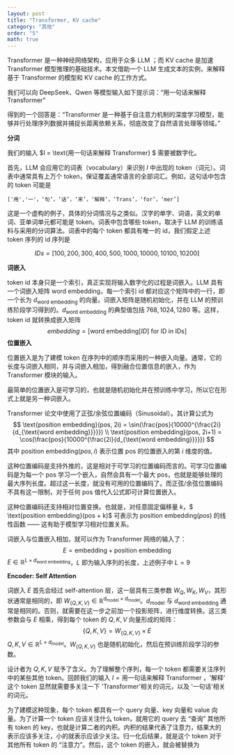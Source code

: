 ```yaml
---
layout: post
title: "Transformer, KV cache"
category: "其他"
order: "5"
math: true
---
```



Transformer 是一种神经网络架构，应用于众多 LLM ；而 KV cache 是加速 Transformer 模型推理的基础技术。本文借助一个 LLM 生成文本的实例，来解释基于 Transformer 的模型和 KV cache 的工作方式。

我们可以向 DeepSeek、Qwen 等模型输入如下提示词：“用一句话来解释 Transformer”

得到的一个回答是：“Transformer 是一种基于自注意力机制的深度学习模型，能够并行处理序列数据并捕捉长距离依赖关系，彻底改变了自然语言处理等领域。”

**分词**

我们的输入 $I = \text{用一句话来解释 Transformer} $ 需要被数字化。

首先，LLM 会应用它的词表（vocabulary）来识别 $I$ 中出现的 token（词元）。词表中通常具有上万个 token，保证覆盖通常语言的全部词汇。例如，这句话中包含的 token 可能是 

```
['用','一'，‘句’，‘话’，‘来’，‘解释’，‘Trans’，‘for’，‘mer’]
```

这是一个虚构的例子，具体的分词情况与之类似。汉字的单字、词语，英文的单词、亚单词单元都可能是 token。词表中包含哪些 token，取决于 LLM 的训练语料与采用的分词算法。词表中的每个 token 都具有唯一的 id，我们假定上述 token 序列的 id 序列是

$$
IDs = [100, 200, 300, 400, 500, 1000, 10000, 10100, 10200]
$$

**词嵌入**

token id 本身只是一个索引，真正实现将输入数字化的过程是词嵌入。LLM 具有一个词嵌入矩阵 $\text{word embedding}$，每一个索引 id 都对应这个矩阵中的一行，即一个长为 $d_{\text{word embedding}}$ 的向量。词嵌入矩阵是随机初始化，并在 LLM 的预训练阶段学习得到的。$d_{\text{word embedding}}$ 的典型值包括 $768, 1024, 1280$ 等。这样，token id 就转换成嵌入矩阵
$$
embedding = [\text{word embedding}[ID] \text{ for ID in IDs}]
$$
**位置嵌入**

位置嵌入是为了建模 token 在序列中的顺序而采用的一种嵌入向量。通常，它的长度与词嵌入相同，并与词嵌入相加，得到融合位置信息的嵌入，作为 Transformer 模块的输入。

最简单的位置嵌入是可学习的，也就是随机初始化并在预训练中学习，所以它在形式上就是另一种词嵌入。

Transformer 论文中使用了正弦/余弦位置编码（Sinusoidal）。其计算公式为
$$
\text{position embedding}(pos, 2i) = \sin(\frac{pos}{10000^{\frac{2i}{d_{\text{word embedding}}}}}) \\
\text{position embedding}(pos, 2i+1) = \cos(\frac{pos}{10000^{\frac{2i}{d_{\text{word embedding}}}}})
$$
其中 $\text{position embedding}(pos, i)$ 表示位置 pos 的位置嵌入的第 $i$ 维度的值。

这种位置编码是支持外推的，这是相对于可学习的位置编码而言的。可学习位置编码是为每一个 pos 学习一个嵌入，自然会具有一个最大 pos，也就是能够处理的最大序列长度。超过这一长度，就没有可用的位置编码了。而正弦/余弦位置编码不具有这一限制，对于任何 pos 值代入公式即可计算位置嵌入。

这种位置编码还支持相对位置变换。也就是，对任意固定偏移量 $k$，$ \text{position embedding}(pos + k)$ 可表示为 $\text{position embedding}(pos)$ 的线性函数 —— 这有助于模型学习相对位置关系。

词嵌入与位置嵌入相加，就可以作为 Transformer 网络的输入了：
$$
E = \text{embedding} + \text{position embedding}
$$
$E \in \mathbb{R}^{L\times d_{\text{word embedding}}}$，$L$  即为输入序列的长度，上述例子中 $L=9$

**Encoder: Self Attention**

词嵌入 $E$ 首先会经过 self-attention 层，这一层具有三类参数 $W_Q, W_K, W_V$，其形状通常是相同的，即 $W_{\{Q, K, V\}} \in \mathbb{R}^{d_{\text{model}}\times d_{\text{model}}}$。$d_{\text{model}}$ 与 $d_{\text{word embedding}}$ 通常是相同的。否则，就需要在这一步之前加一个投影矩阵，进行维度转换。这三类参数会与 $E$ 相乘，得到每个 token 的 $Q, K, V$ 向量形成的矩阵：
$$
\{Q, K, V\} = W_{\{Q, K, V\}}\times E
$$
$Q, K, V \in \mathbb{R}^{L\times d_{\text{model}}}$。$W_{\{Q, K, V\}}$ 也是随机初始化，然后在预训练阶段学习的参数。

设计者为 $Q, K, V$ 赋予了含义。为了理解整个序列，每一个 token 都需要关注序列中的某些其他 token。回顾我们的输入 $I = \text{用一句话来解释 Transformer}$ ，'解释' 这个 token 显然就需要多关注一下 'Transformer'相关的词元，以及 '一句话'相关的词元。

为了建模这种现象，每个 token 都具有一个 query 向量、key 向量和 value 向量。为了计算一个 token 应该关注什么 token，就用它的 query 去 “查询” 其他所有 token 的 key，也就是计算二者的内积。内积的结果代表了注意力，结果大的表示应该多关注，小的就表示应该少关注。归一化后结果，就是这个 token 对于其他所有 token 的 “注意力”。然后，这个 token 的嵌入，就会被替换为
